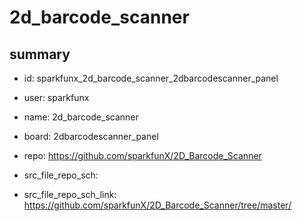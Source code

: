 # 2d_barcode_scanner
 
## summary 
* id: sparkfunx_2d_barcode_scanner_2dbarcodescanner_panel
* user: sparkfunx
* name: 2d_barcode_scanner
* board: 2dbarcodescanner_panel
* repo: https://github.com/sparkfunX/2D_Barcode_Scanner



* src_file_repo_sch: 
* src_file_repo_sch_link: https://github.com/sparkfunX/2D_Barcode_Scanner/tree/master/






